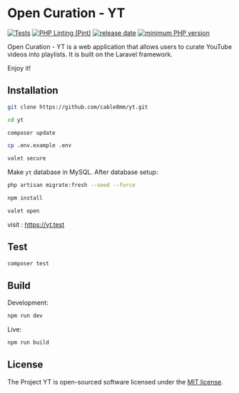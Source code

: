 # Open Curation - YT

[![Tests](https://github.com/cable8mm/yt/actions/workflows/laravel-tests.yml/badge.svg)](https://github.com/cable8mm/yt/actions/workflows/laravel-tests.yml)
[![PHP Linting (Pint)](https://github.com/cable8mm/yt/actions/workflows/coding-style-php.yml/badge.svg)](https://github.com/cable8mm/yt/actions/workflows/coding-style-php.yml)
[![release date](https://img.shields.io/github/release-date/cable8mm/yt)](https://github.com/cable8mm/yt/releases)
[![minimum PHP version](https://img.shields.io/badge/php-%3E%3D_8.2.0-8892BF.svg)](https://github.com/cable8mm/yt)

Open Curation - YT is a web application that allows users to curate YouTube videos into playlists. It is built on the Laravel framework.

Enjoy it!

## Installation

```sh
git clone https://github.com/cable8mm/yt.git

cd yt

composer update

cp .env.example .env

valet secure
```

Make `yt` database in MySQL. After database setup:

```sh
php artisan migrate:fresh --seed --force

npm install

valet open
```

visit : https://yt.test

## Test

```sh
composer test
```

## Build

Development:

```sh
npm run dev
```

Live:

```sh
npm run build
```

## License

The Project YT is open-sourced software licensed under the [MIT license](https://opensource.org/licenses/MIT).
